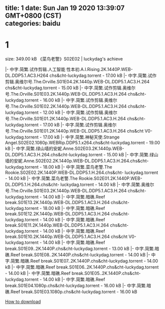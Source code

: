 
title: 1
date: Sun Jan 19 2020 13:39:07 GMT+0800 (CST)    
categories: baidu
---

# 1
size: 349.00 kB
 《菜鸟老警》S02E02 | luckydag's achieve
 
|- 中字.简繁.试作剪辑.人工智能 性本初.A.I.Rising.2K.1440P.WEB-DL.DDP5.1.AC3.H264 chs&cht-luckydag.torrent - 17.00 kB
|- 中字.简繁.试作剪辑.奥维尔号.The.Orville.S01E04.2K.1440p.WEB-DL.DDP5.1.AC3.H.264 chs&cht-luckydag.torrent - 15.00 kB
|- 中字.简繁.试作剪辑.奥维尔号.The.Orville.S01E03.2K.1440p.WEB-DL.DDP5.1.AC3.H.264 chs&cht-luckydag.torrent - 16.00 kB
|- 中字.简繁.试作剪辑.奥维尔号.The.Orville.S01E02.2K.1440p.WEB-DL.DDP5.1.AC3.H.264 chs&cht-luckydag.torrent - 12.00 kB
|- 中字.简繁.试作剪辑.奥维尔号.The.Orville.S01E01.2K.1440p.WEB-DL.DDP5.1.AC3.H.264 chs&cht-luckydag.torrent - 17.00 kB
|- 中字.简繁.试作剪辑.奥维尔号.The.Orville.S01E01.2K.1440p.WEB-DL.DDP5.1.AC3.H.264 chs&cht V0-luckydag.torrent - 17.00 kB
|- 中字.简繁.神秘天使.Strange Angel.S02E02.1080p.WEBRip.DDP5.1.x264.chs&cht-luckydag.torrent - 19.00 kB
|- 中字.简繁.绿山墙的安妮.Anne.S02E03.2K.1440p.WEB-DL.DDP5.1.AC3.H.264.chs&cht-luckydag.torrent - 15.00 kB
|- 中字.简繁.绿山墙的安妮.Anne.S02E02.2K.1440p.WEB-DL.DDP5.1.AC3.H.264.chs&cht-luckydag.torrent - 18.00 kB
|- 中字.简繁.菜鸟老警.The Rookie.S02E02.2K.1440P.WEB-DL.DDP5.1.H.264.chs&cht- luckydag.torrent - 14.00 kB
|- 中字.简繁.菜鸟老警.The Rookie.S02E01.2K.1440P.WEB-DL.DDP5.1.H.264.chs&cht- luckydag.torrent - 14.00 kB
|- 中字.简繁.奥维尔号.The.Orville.S01E03.2K.1440p.WEB-DL.DDP5.1.AC3.H.264 chs&cht-luckydag.torrent - 14.00 kB
|- 中字.简繁.暗礁.Reef break.S01E13.2K.1440p.WEB-DL.DDP5.1.AC3.H.264 chs&cht-luckydag.torrent - 18.00 kB
|- 中字.简繁.暗礁.Reef break.S01E12.2K.1440p.WEB-DL.DDP5.1.AC3.H.264 chs&cht-luckydag.torrent - 14.00 kB
|- 中字.简繁.暗礁.Reef break.S01E11.2K.1440p.WEB-DL.DDP5.1.AC3.H.264 chs&cht-luckydag.torrent - 14.00 kB
|- 中字.简繁.暗礁.Reef break.S01E10.2K.1440p.WEB-DL.DDP5.1.AC3.H.264 chs&cht V0-luckydag.torrent - 14.00 kB
|- 中字.简繁.暗礁.Reef break.S01E09..2K.1440P.chs&cht-luckydag.torrent - 13.00 kB
|- 中字.简繁.暗礁.Reef break.S01E08..2K.1440P.chs&cht-luckydag.torrent - 14.00 kB
|- 中字.简繁.暗礁.Reef break.S01E07..2K.1440P.chs&cht-luckydag.torrent - 14.00 kB
|- 中字.简繁.暗礁.Reef break.S01E06..2K.1440P.chs&cht-luckydag.torrent - 14.00 kB
|- 中字.简繁.暗礁.Reef break.S01E05..2K.1440P.chs&cht-luckydag.torrent - 14.00 kB
|- 中字.简繁.暗礁.Reef break.S01E04.1080p.chs&cht-luckydag.torrent - 16.00 kB
|- 中字.简繁.暗礁.Reef break.S01E03.1080p.chs&cht-luckydag.torrent - 16.00 kB

[How to download](https://bpcam.bemobtrk.com/go/2ceec3aa-1ca2-46d6-b9ff-aaa5c184517c?jno=1022)